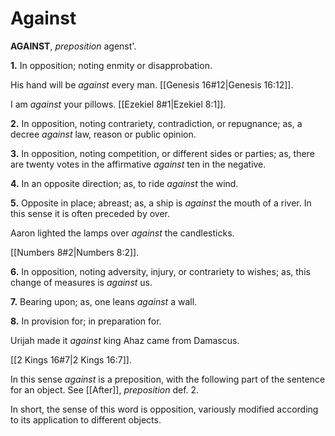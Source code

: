 # Against

**AGAINST**, _preposition_ agenst'.

**1.** In opposition; noting enmity or disapprobation.

His hand will be _against_ every man. [[Genesis 16#12|Genesis 16:12]].

I am _against_ your pillows. [[Ezekiel 8#1|Ezekiel 8:1]].

**2.** In opposition, noting contrariety, contradiction, or repugnance; as, a decree _against_ law, reason or public opinion.

**3.** In opposition, noting competition, or different sides or parties; as, there are twenty votes in the affirmative _against_ ten in the negative.

**4.** In an opposite direction; as, to ride _against_ the wind.

**5.** Opposite in place; abreast; as, a ship is _against_ the mouth of a river. In this sense it is often preceded by over.

Aaron lighted the lamps over _against_ the candlesticks.

[[Numbers 8#2|Numbers 8:2]].

**6.** In opposition, noting adversity, injury, or contrariety to wishes; as, this change of measures is _against_ us.

**7.** Bearing upon; as, one leans _against_ a wall.

**8.** In provision for; in preparation for.

Urijah made it _against_ king Ahaz came from Damascus.

[[2 Kings 16#7|2 Kings 16:7]].

In this sense _against_ is a preposition, with the following part of the sentence for an object. See [[After]], _preposition_ def. 2.

In short, the sense of this word is opposition, variously modified according to its application to different objects.
